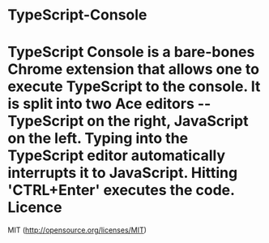 TypeScript-Console
==================

TypeScript Console is a bare-bones Chrome extension that allows one to execute TypeScript to the console.  It is split into two Ace editors -- TypeScript on the right, JavaScript on the left. Typing into the TypeScript editor automatically interrupts it to JavaScript. Hitting 'CTRL+Enter' executes the code.
Licence
=======
MIT (http://opensource.org/licenses/MIT)

